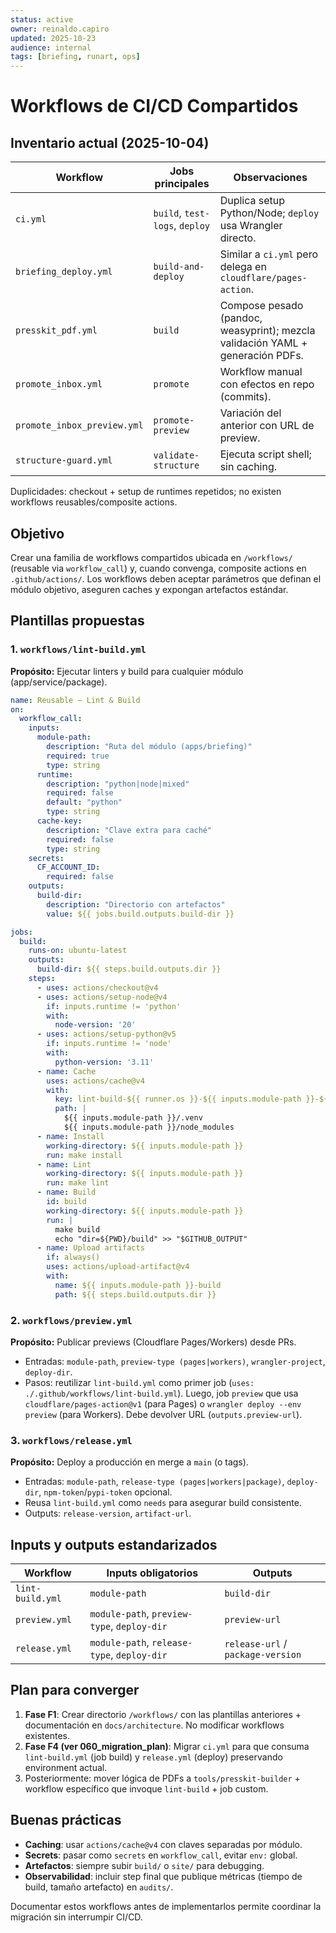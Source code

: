 ```yaml
---
status: active
owner: reinaldo.capiro
updated: 2025-10-23
audience: internal
tags: [briefing, runart, ops]
---
```


# Workflows de CI/CD Compartidos

## Inventario actual (2025-10-04)

| Workflow | Jobs principales | Observaciones |
|----------|------------------|---------------|
| `ci.yml` | `build`, `test-logs`, `deploy` | Duplica setup Python/Node; `deploy` usa Wrangler directo. |
| `briefing_deploy.yml` | `build-and-deploy` | Similar a `ci.yml` pero delega en `cloudflare/pages-action`. |
| `presskit_pdf.yml` | `build` | Compose pesado (pandoc, weasyprint); mezcla validación YAML + generación PDFs. |
| `promote_inbox.yml` | `promote` | Workflow manual con efectos en repo (commits). |
| `promote_inbox_preview.yml` | `promote-preview` | Variación del anterior con URL de preview. |
| `structure-guard.yml` | `validate-structure` | Ejecuta script shell; sin caching. |

Duplicidades: checkout + setup de runtimes repetidos; no existen workflows reusables/composite actions.

## Objetivo

Crear una familia de workflows compartidos ubicada en `/workflows/` (reusable via `workflow_call`) y, cuando convenga, composite actions en `.github/actions/`. Los workflows deben aceptar parámetros que definan el módulo objetivo, aseguren caches y expongan artefactos estándar.

## Plantillas propuestas

### 1. `workflows/lint-build.yml`

**Propósito:** Ejecutar linters y build para cualquier módulo (app/service/package).

```yaml
name: Reusable — Lint & Build
on:
  workflow_call:
    inputs:
      module-path:
        description: "Ruta del módulo (apps/briefing)"
        required: true
        type: string
      runtime:
        description: "python|node|mixed"
        required: false
        default: "python"
        type: string
      cache-key:
        description: "Clave extra para caché"
        required: false
        type: string
    secrets:
      CF_ACCOUNT_ID:
        required: false
    outputs:
      build-dir:
        description: "Directorio con artefactos"
        value: ${{ jobs.build.outputs.build-dir }}

jobs:
  build:
    runs-on: ubuntu-latest
    outputs:
      build-dir: ${{ steps.build.outputs.dir }}
    steps:
      - uses: actions/checkout@v4
      - uses: actions/setup-node@v4
        if: inputs.runtime != 'python'
        with:
          node-version: '20'
      - uses: actions/setup-python@v5
        if: inputs.runtime != 'node'
        with:
          python-version: '3.11'
      - name: Cache
        uses: actions/cache@v4
        with:
          key: lint-build-${{ runner.os }}-${{ inputs.module-path }}-${{ inputs.cache-key || 'default' }}
          path: |
            ${{ inputs.module-path }}/.venv
            ${{ inputs.module-path }}/node_modules
      - name: Install
        working-directory: ${{ inputs.module-path }}
        run: make install
      - name: Lint
        working-directory: ${{ inputs.module-path }}
        run: make lint
      - name: Build
        id: build
        working-directory: ${{ inputs.module-path }}
        run: |
          make build
          echo "dir=${PWD}/build" >> "$GITHUB_OUTPUT"
      - name: Upload artifacts
        if: always()
        uses: actions/upload-artifact@v4
        with:
          name: ${{ inputs.module-path }}-build
          path: ${{ steps.build.outputs.dir }}
```

### 2. `workflows/preview.yml`

**Propósito:** Publicar previews (Cloudflare Pages/Workers) desde PRs.

- Entradas: `module-path`, `preview-type (pages|workers)`, `wrangler-project`, `deploy-dir`.
- Pasos: reutilizar `lint-build.yml` como primer job (`uses: ./.github/workflows/lint-build.yml`). Luego, job `preview` que usa `cloudflare/pages-action@v1` (para Pages) o `wrangler deploy --env preview` (para Workers). Debe devolver URL (`outputs.preview-url`).

### 3. `workflows/release.yml`

**Propósito:** Deploy a producción en merge a `main` (o tags).

- Entradas: `module-path`, `release-type (pages|workers|package)`, `deploy-dir`, `npm-token`/`pypi-token` opcional.
- Reusa `lint-build.yml` como `needs` para asegurar build consistente.
- Outputs: `release-version`, `artifact-url`.

## Inputs y outputs estandarizados

| Workflow | Inputs obligatorios | Outputs |
|----------|--------------------|---------|
| `lint-build.yml` | `module-path` | `build-dir` |
| `preview.yml` | `module-path`, `preview-type`, `deploy-dir` | `preview-url` |
| `release.yml` | `module-path`, `release-type`, `deploy-dir` | `release-url` / `package-version` |

## Plan para converger

1. **Fase F1**: Crear directorio `/workflows/` con las plantillas anteriores + documentación en `docs/architecture`. No modificar workflows existentes.
2. **Fase F4 (ver 060_migration_plan)**: Migrar `ci.yml` para que consuma `lint-build.yml` (job build) y `release.yml` (deploy) preservando environment actual.
3. Posteriormente: mover lógica de PDFs a `tools/presskit-builder` + workflow específico que invoque `lint-build` + job custom.

## Buenas prácticas

- **Caching**: usar `actions/cache@v4` con claves separadas por módulo.
- **Secrets**: pasar como `secrets` en `workflow_call`, evitar `env:` global.
- **Artefactos**: siempre subir `build/` o `site/` para debugging.
- **Observabilidad**: incluir step final que publique métricas (tiempo de build, tamaño artefacto) en `audits/`.

Documentar estos workflows antes de implementarlos permite coordinar la migración sin interrumpir CI/CD.
